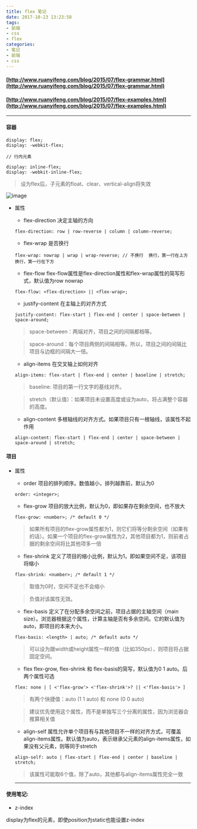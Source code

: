 ```yaml
---
title: flex 笔记
date: 2017-10-23 13:23:58
tags:
- 前端
- css
- flex
categories:
- 笔记
- 前端
- css
---
```


#### [http://www.ruanyifeng.com/blog/2015/07/flex-grammar.html](http://www.ruanyifeng.com/blog/2015/07/flex-grammar.html)

#### [http://www.ruanyifeng.com/blog/2015/07/flex-examples.html](http://www.ruanyifeng.com/blog/2015/07/flex-examples.html)

---

#### 容器

<!--more-->

```
display: flex;
display: -webkit-flex;

// 行内元素

display: inline-flex;
display: -webkit-inline-flex;
```
> 设为flex后，子元素的float、clear、vertical-align将失效

![image](http://www.ruanyifeng.com/blogimg/asset/2015/bg2015071004.png)

- 属性
    - flex-direction
    决定主轴的方向
    ```
    flex-direction: row | row-reverse | column | column-reverse;
    ```
    - flex-wrap
    是否换行
    ```
    flex-wrap: nowrap | wrap | wrap-reverse; // 不换行  换行，第一行在上方  换行，第一行在下方
    ```
    - flex-flow
    flex-flow属性是flex-direction属性和flex-wrap属性的简写形式，默认值为row nowrap
    ```
    flex-flow: <flex-direction> || <flex-wrap>;
    ```
    - justify-content
    在主轴上的对齐方式
    ```
    justify-content: flex-start | flex-end | center | space-between | space-around;
    ```
    > space-between：两端对齐，项目之间的间隔都相等。
    
    > space-around：每个项目两侧的间隔相等。所以，项目之间的间隔比项目与边框的间隔大一倍。
    
    - align-items
    在交叉轴上如何对齐
    ```
    align-items: flex-start | flex-end | center | baseline | stretch;
    ```
    > baseline: 项目的第一行文字的基线对齐。
    
    > stretch（默认值）：如果项目未设置高度或设为auto，将占满整个容器的高度。
    
    - align-content
    多根轴线的对齐方式。如果项目只有一根轴线，该属性不起作用
    ```
    align-content: flex-start | flex-end | center | space-between | space-around | stretch;
    ```

#### 项目
- 属性
    - order
    项目的排列顺序。数值越小，排列越靠前，默认为0
    ```
    order: <integer>;
    ```
    - flex-grow
    项目的放大比例，默认为0，即如果存在剩余空间，也不放大
    ```
    flex-grow: <number>; /* default 0 */
    ```
    > 如果所有项目的flex-grow属性都为1，则它们将等分剩余空间（如果有的话）。如果一个项目的flex-grow属性为2，其他项目都为1，则前者占据的剩余空间将比其他项多一倍
    
    - flex-shrink
    定义了项目的缩小比例，默认为1，即如果空间不足，该项目将缩小
    ```
    flex-shrink: <number>; /* default 1 */
    ```
    > 取值为0时，空间不足也不会缩小
    
    > 负值对该属性无效。
    
    - flex-basis
    定义了在分配多余空间之前，项目占据的主轴空间（main size）。浏览器根据这个属性，计算主轴是否有多余空间。它的默认值为auto，即项目的本来大小。
    ```
    flex-basis: <length> | auto; /* default auto */
    ```
    > 可以设为跟width或height属性一样的值（比如350px），则项目将占据固定空间。
    
    - flex
    flex-grow, flex-shrink 和 flex-basis的简写，默认值为0 1 auto。后两个属性可选
    ```
    flex: none | [ <'flex-grow'> <'flex-shrink'>? || <'flex-basis'> ]
    ```
    > 有两个快捷值：auto (1 1 auto) 和 none (0 0 auto)
    
    > 建议优先使用这个属性，而不是单独写三个分离的属性，因为浏览器会推算相关值
    
    - align-self
    属性允许单个项目有与其他项目不一样的对齐方式，可覆盖align-items属性。默认值为auto，表示继承父元素的align-items属性，如果没有父元素，则等同于stretch
    ```
    align-self: auto | flex-start | flex-end | center | baseline | stretch;
    ```
    > 该属性可能取6个值，除了auto，其他都与align-items属性完全一致
    
    ---
    
#### 使用笔记:

- z-index

display为flex的元素，即使position为static也能设置z-index